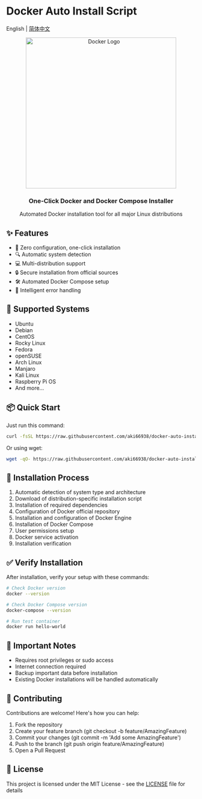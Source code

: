 # Docker Auto Install Script

English | [简体中文](./README.md)

<div align="center">
    <img src="https://www.docker.com/wp-content/uploads/2022/03/horizontal-logo-monochromatic-white.png" alt="Docker Logo" width="400"/>
    <h3>One-Click Docker and Docker Compose Installer</h3>
    <p>Automated Docker installation tool for all major Linux distributions</p>
</div>

## ✨ Features

- 🚀 Zero configuration, one-click installation
- 🔍 Automatic system detection
- 💻 Multi-distribution support
- 🔒 Secure installation from official sources
- 🛠️ Automated Docker Compose setup
- 🎯 Intelligent error handling

## 🎁 Supported Systems

- Ubuntu
- Debian
- CentOS
- Rocky Linux
- Fedora
- openSUSE
- Arch Linux
- Manjaro
- Kali Linux
- Raspberry Pi OS
- And more...

## 📦 Quick Start

Just run this command:

```bash
curl -fsSL https://raw.githubusercontent.com/aki66938/docker-auto-install/main/install.sh | sudo bash
```

Or using wget:

```bash
wget -qO- https://raw.githubusercontent.com/aki66938/docker-auto-install/main/install.sh | sudo bash
```

## 🔧 Installation Process

1. Automatic detection of system type and architecture
2. Download of distribution-specific installation script
3. Installation of required dependencies
4. Configuration of Docker official repository
5. Installation and configuration of Docker Engine
6. Installation of Docker Compose
7. User permissions setup
8. Docker service activation
9. Installation verification

## ✅ Verify Installation

After installation, verify your setup with these commands:

```bash
# Check Docker version
docker --version

# Check Docker Compose version
docker-compose --version

# Run test container
docker run hello-world
```

## 📝 Important Notes

- Requires root privileges or sudo access
- Internet connection required
- Backup important data before installation
- Existing Docker installations will be handled automatically

## 🤝 Contributing

Contributions are welcome! Here's how you can help:

1. Fork the repository
2. Create your feature branch (git checkout -b feature/AmazingFeature)
3. Commit your changes (git commit -m 'Add some AmazingFeature')
4. Push to the branch (git push origin feature/AmazingFeature)
5. Open a Pull Request

## 📜 License

This project is licensed under the MIT License - see the [LICENSE](LICENSE) file for details
